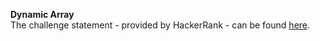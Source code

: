 **Dynamic Array**
<br>
The challenge statement - provided by HackerRank -  can be found [here](https://www.hackerrank.com/challenges/one-month-preparation-kit-dynamic-array/problem).